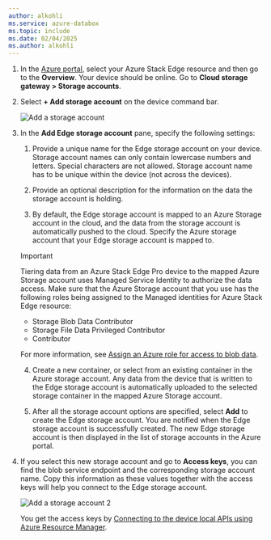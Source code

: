 ```yaml
---
author: alkohli
ms.service: azure-databox
ms.topic: include
ms.date: 02/04/2025
ms.author: alkohli
---
```


1. In the [Azure portal](https://portal.azure.com/), select your Azure Stack Edge resource and then go to the **Overview**. Your device should be online. Go to **Cloud storage gateway > Storage accounts**.

2. Select **+ Add storage account** on the device command bar. 

   ![Add a storage account](media/azure-stack-edge-gateway-add-storage-account/add-storage-account-1.png)

3. In the **Add Edge storage account** pane, specify the following settings:

    1. Provide a unique name for the Edge storage account on your device. Storage account names can only contain lowercase numbers and letters. Special characters are not allowed. Storage account name has to be unique within the device (not across the devices).

    2. Provide an optional description for the information on the data the storage account is holding.  
    
    3. By default, the Edge storage account is mapped to an Azure Storage account in the cloud, and the data from the storage account is automatically pushed to the cloud. Specify the Azure storage account that your Edge storage account is mapped to.
   > [!IMPORTANT]
   > Tiering data from an Azure Stack Edge Pro device to the mapped Azure Storage account uses Managed Service Identity to authorize the data access. Make sure that the Azure Storage account that you use has the following roles being assigned to the Managed identities for Azure Stack Edge resource:
   >
   > * Storage Blob Data Contributor
   > * Storage File Data Privileged Contributor
   > * Contributor
   > 
   > For more information, see [Assign an Azure role for access to blob data](/azure/storage/blobs/assign-azure-role-data-access?tabs=portal#assign-an-azure-role).

    4. Create a new container, or select from an existing container in the Azure storage account. Any data from the device that is written to the Edge storage account is automatically uploaded to the selected storage container in the mapped Azure Storage account.

    5. After all the storage account options are specified, select **Add** to create the Edge storage account. You are notified when the Edge storage account is  successfully created. The new Edge storage account is then displayed in the list of storage accounts in the Azure portal.

    <!--[Add a storage account](media/azure-stack-edge-gateway-add-storage-account/add-storage-account-2.png)-->
    
4. If you select this new storage account and go to **Access keys**, you can find the blob service endpoint and the corresponding storage account name. Copy this information as these values together with the access keys will help you connect to the Edge storage account.

    ![Add a storage account 2](media/azure-stack-edge-gateway-add-storage-account/add-storage-account-4.png)

    You get the access keys by [Connecting to the device local APIs using Azure Resource Manager](../articles/databox-online/azure-stack-edge-gpu-connect-resource-manager.md).
